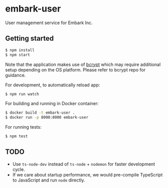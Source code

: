 # embark-user

User management service for Embark Inc.

## Getting started

```sh
$ npm install
$ npm start
```

Note that the application makes use of [bcrypt](https://github.com/kelektiv/node.bcrypt.js/) which
may require additional setup depending on the OS platform. Please refer to bcrypt repo for
guidance.

For development, to automatically reload app:

```sh
$ npm run watch
```

For building and running in Docker container:

```sh
$ docker build -t embark-user .
$ docker run -p 8000:8000 embark-user
```

For running tests:

```sh
$ npm test
```

## TODO

* Use `ts-node-dev` instead of `ts-node` + `nodemon` for faster development cycle.
* If we care about startup performance, we would pre-compile TypeScript to JavaScript and run
  `node` directly.
